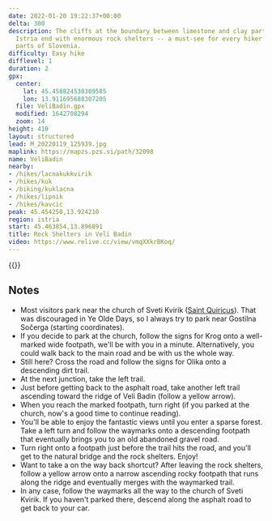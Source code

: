 ```yaml
---
date: 2022-01-20 19:22:37+00:00
delta: 300
description: The cliffs at the boundary between limestone and clay parts of Slovenian
  Istria end with enormous rock shelters -- a must-see for every hiker visiting these
  parts of Slovenia.
difficulty: Easy hike
difflevel: 1
duration: 2
gpx:
  center:
    lat: 45.458824530309585
    lon: 13.911695688307205
  file: VeliBadin.gpx
  modified: 1642708294
  zoom: 14
height: 410
layout: structured
lead: M_20220119_125939.jpg
maplink: https://mapzs.pzs.si/path/32098
name: VeliBadin
nearby:
- /hikes/lacnakukkvirik
- /hikes/kuk
- /biking/kuklacna
- /hikes/lipnik
- /hikes/kavcic
peak: 45.454250,13.924210
region: istria
start: 45.463854,13.896891
title: Rock Shelters in Veli Badin
video: https://www.relive.cc/view/vmqXXkrBKoq/
---
```

{{<hike-details description="yes">}}

## Notes

* Most visitors park near the church of Sveti Kvirik ([Saint Quiricus](https://en.wikipedia.org/wiki/Cyricus_and_Julitta)). That was discouraged in Ye Olde Days, so I always try to park near Gostilna Sočerga (starting coordinates).
* If you decide to park at the church, follow the signs for Krog onto a well-marked wide footpath, we'll be with you in a minute. Alternatively, you could walk back to the main road and be with us the whole way.
* Still here? Cross the road and follow the signs for Olika onto a descending dirt trail.
* At the next junction, take the left trail.
* Just before getting back to the asphalt road, take another left trail ascending toward the ridge of Veli Badin (follow a yellow arrow).
* When you reach the marked footpath, turn right (if you parked at the church, now's a good time to continue reading).
* You'll be able to enjoy the fantastic views until you enter a sparse forest. Take a left turn and follow the waymarks onto a descending footpath that eventually brings you to an old abandoned gravel road.
* Turn right onto a footpath just before the trail hits the road, and you'll get to the natural bridge and the rock shelters. Enjoy!
* Want to take a on the way back shortcut? After leaving the rock shelters, follow a yellow arrow onto a narrow ascending rocky footpath that runs along the ridge and eventually merges with the waymarked trail.
* In any case, follow the waymarks all the way to the church of Sveti Kvirik. If you haven't parked there, descend along the asphalt road to get back to your car.
